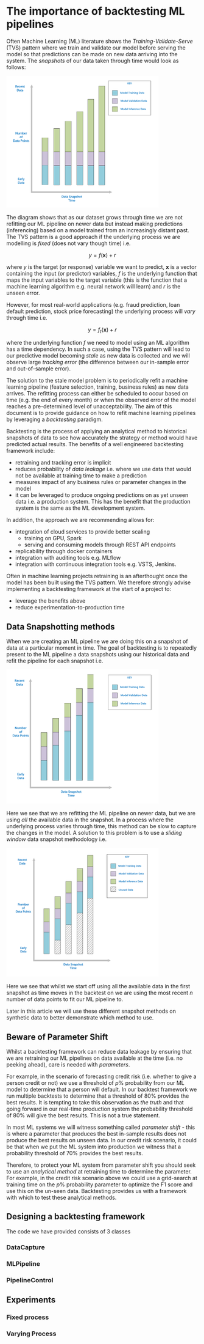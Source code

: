# The importance of backtesting ML pipelines

Often Machine Learning (ML) literature shows the *Training-Validate-Serve* (TVS) pattern where we train and validate our model before serving the model so that predictions can be made on new data arriving into the system. The *snapshots* of our data taken through time would look as follows:

<img src="doc/imgs/t-v-s.png?raw=true" alt="tvs" width="400px"/>

The diagram shows that as our dataset grows through time we are not refitting our ML pipeline on newer data but instead making predictions (inferencing) based on a model trained from an increasingly distant past. The TVS pattern is a good approach if the underlying process we are modelling is *fixed* (does not vary though time) i.e.  

$$y=f(\mathbf{x})+r$$

where $y$ is the target (or response) variable we want to predict, $\mathbf{x}$ is a vector containing the input (or predictor) variables, $f$ is the underlying function that maps the input variables to the target variable (this is the function that a machine learning algorithm e.g. neural network will learn) and $r$ is the unseen error.

However, for most real-world applications (e.g. fraud prediction, loan default prediction, stock price forecasting) the underlying process will *vary* through time i.e.

$$y=f_t(\mathbf{x}) + r$$

where the underlying function $f$ we need to model using an ML algorithm has a time dependency. In such a case, using the TVS pattern will lead to our predictive model becoming *stale* as new data is collected and we will observe large *tracking error* (the difference between our in-sample error and out-of-sample error).

The solution to the stale model problem is to periodically refit a machine learning pipeline (feature selection, training, business rules) as new data arrives. The refitting process can either be scheduled to occur based on time (e.g. the end of every month) or when the observed error of the model reaches a pre-determined level of unacceptability. The aim of this document is to provide guidance on how to refit machine learning pipelines by leveraging a *backtesting* paradigm. 

Backtesting is the process of applying an analytical method to historical snapshots of data to see how accurately the strategy or method would have predicted actual results. The benefits of a well engineered backtesting framework include:

* retraining and tracking error is implicit
* reduces probability of *data leakage* i.e. where we use data that would not be available at training time to make a prediction
* measures impact of any business rules or parameter changes in the model
* it can be leveraged to produce ongoing predictions on as yet unseen data i.e. a production system. This has the benefit that the production system is the same as the ML development system.

In addition, the approach we are recommending allows for:

* integration of cloud services to provide better scaling
    - training on GPU, Spark
    - serving and consuming models through REST API endpoints
* replicability through docker containers
* integration with auditing tools e.g. MLflow
* integration with continuous integration tools e.g. VSTS, Jenkins.

Often in machine learning projects retraining is an afterthought once the model has been built using the TVS pattern. We therefore strongly advise implementing a backtesting framework at the start of a project to:

* leverage the benefits above
* reduce experimentation-to-production time
 

## Data Snapshotting methods

When we are creating an ML pipeline we are doing this on a snapshot of data at a particular moment in time. The goal of backtesting is to repeatedly present to the ML pipeline a data snapshots using our historical data and refit the pipeline for each snapshot i.e. 

<img src="doc/imgs/increasing.png?raw=true" alt="tvs" width="400px"/>

Here we see that we are refitting the ML pipeline on newer data, but we are using *all* the available data in the snapshot. In a process where the underlying process varies through time, this method can be slow to capture the changes in the model. A solution to this problem is to use a *sliding window* data snapshot methodology i.e.

<img src="doc/imgs/sliding.png?raw=true" alt="tvs" width="400px"/>

Here we see that whilst we start off using all the available data in the first snapshot as time moves in the backtest on we are using the most recent $n$ number of data points to fit our ML pipeline to.

Later in this article we will use these different snapshot methods on synthetic data to better demonstrate which method to use.

## Beware of Parameter Shift

Whilst a backtesting framework can reduce data leakage by ensuring that we are retraining our ML pipelines on data available at the time (i.e. no peeking ahead), care is needed with *parameters*. 

For example, in the scenario of forecasting credit risk (i.e. whether to give a person credit or not) we use a threshold of *p*% probability from our ML model to determine that a person will default. In our backtest framework we run multiple backtests to determine that a threshold of 80% provides the best results. It is tempting to take this observation as *the truth* and that going forward in our real-time production system the probability threshold of 80% will give the best results. This is not a true statement.

In most ML systems we will witness something called *parameter shift* - this is where a parameter that produces the best in-sample results does not produce the best results on unseen data. In our credit risk scenario, it could be that when we put the ML system into production we witness that a probability threshold of 70% provides the best results. 

Therefore, to protect your ML system from parameter shift you should seek to use an *analytical method* at retraining time to determine the parameter. For example, in the credit risk scenario above we could use a grid-search at training time on the *p*% probability parameter to optimize the F1 score and use this on the un-seen data. Backtesting provides us with a framework with which to test these analytical methods.

## Designing a backtesting framework

The code we have provided consists of 3 classes

### DataCapture

### MLPipeline

### PipelineControl

## Experiments

### Fixed process

### Varying Process

